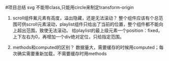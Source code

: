 
#项目总结
svg 不能带class,只能用circle来制定transform-origin

1. scroll组件氟元素有高度，溢出隐藏，还是无法滚动？
	整个组件应该有个总范围可供scroll元素滚动，playlist组件只给出了当前的位置，整个组件都不能向上超出范围，致使无法滚动。
  给playlist的最上级元素一个position：fixed， 上下左右为0，再增加一个div绝对定位，只给指定范围。

2. methods和computed的区别？
数据量大，需要缓存的时候用computed；每次确实需要重新加载，不需要缓存时用methods